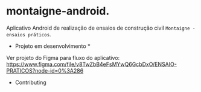 # montaigne-android.
Aplicativo Android de realização de ensaios de construção civil `Montaigne - ensaios práticos`.

* Projeto em desenvolvimento *

Ver projeto do Figma para fluxo do aplicativo: https://www.figma.com/file/v8TwZbB4eFsMYwQ6GcbDxO/ENSAIO-PRATICOS?node-id=0%3A286

* Contributing